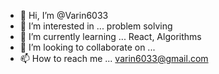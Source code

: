 - 👋 Hi, I’m @Varin6033
- 👀 I’m interested in ... problem solving
- 🌱 I’m currently learning ... React, Algorithms
- 💞️ I’m looking to collaborate on ... 
- 📫 How to reach me ... varin6033@gmail.com

<!---
Varin6033/Varin6033 is a ✨ special ✨ repository because its `README.md` (this file) appears on your GitHub profile.
You can click the Preview link to take a look at your changes.
--->
